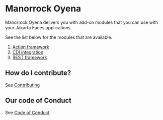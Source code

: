# Manorrock Oyena

Manorrock Oyena delivers you with add-on modules that you can use with your
Jakarta Faces applications.

See the list below for the modules that are available.

1. [Action framework](lifecycle/action/README.md)
2. [CDI integration](lifecycle/cdi/README.md)
2. [REST framework](lifecyce/rest/README.md)

## How do I contribute?

See [Contributing](CONTRIBUTING.md)

## Our code of Conduct

See [Code of Conduct](CODE_OF_CONDUCT.md)
